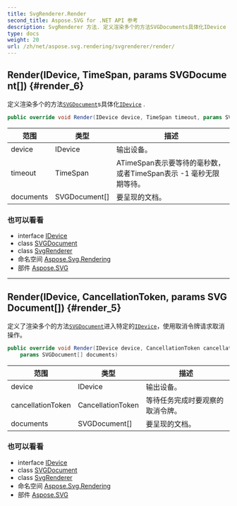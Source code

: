 ```yaml
---
title: SvgRenderer.Render
second_title: Aspose.SVG for .NET API 参考
description: SvgRenderer 方法. 定义渲染多个的方法SVGDocuments具体化IDevice .
type: docs
weight: 20
url: /zh/net/aspose.svg.rendering/svgrenderer/render/
---
```

## Render(IDevice, TimeSpan, params SVGDocument[]) {#render_6}

定义渲染多个的方法[`SVGDocument`](../../../aspose.svg/svgdocument/)s具体化[`IDevice`](../../idevice/) .

```csharp
public override void Render(IDevice device, TimeSpan timeout, params SVGDocument[] documents)
```

| 范围 | 类型 | 描述 |
| --- | --- | --- |
| device | IDevice | 输出设备。 |
| timeout | TimeSpan | ATimeSpan表示要等待的毫秒数，或者TimeSpan表示 -1 毫秒无限期等待。 |
| documents | SVGDocument[] | 要呈现的文档。 |

### 也可以看看

* interface [IDevice](../../idevice/)
* class [SVGDocument](../../../aspose.svg/svgdocument/)
* class [SvgRenderer](../)
* 命名空间 [Aspose.Svg.Rendering](../../svgrenderer/)
* 部件 [Aspose.SVG](../../../)

---

## Render(IDevice, CancellationToken, params SVGDocument[]) {#render_5}

定义了渲染多个的方法[`SVGDocument`](../../../aspose.svg/svgdocument/)进入特定的[`IDevice`](../../idevice/)，使用取消令牌请求取消操作。

```csharp
public override void Render(IDevice device, CancellationToken cancellationToken, 
    params SVGDocument[] documents)
```

| 范围 | 类型 | 描述 |
| --- | --- | --- |
| device | IDevice | 输出设备。 |
| cancellationToken | CancellationToken | 等待任务完成时要观察的取消令牌。 |
| documents | SVGDocument[] | 要呈现的文档。 |

### 也可以看看

* interface [IDevice](../../idevice/)
* class [SVGDocument](../../../aspose.svg/svgdocument/)
* class [SvgRenderer](../)
* 命名空间 [Aspose.Svg.Rendering](../../svgrenderer/)
* 部件 [Aspose.SVG](../../../)



